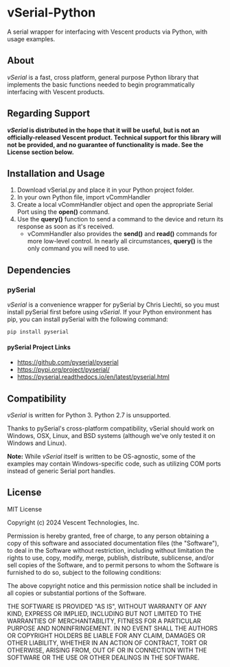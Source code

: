 # vSerial-Python
A serial wrapper for interfacing with Vescent products via Python, with usage examples.

## About
*vSerial* is a fast, cross platform, general purpose Python library that implements the basic functions needed to begin programmatically interfacing with Vescent products.

## Regarding Support
**_vSerial_ is distributed in the hope that it will be useful, but is not an officially-released Vescent product.  Technical support for this library will not be provided, and no guarantee of functionality is made.  See the License section below.**

## Installation and Usage
1. Download vSerial.py and place it in your Python project folder.
2. In your own Python file, import vCommHandler
3. Create a local vCommHandler object and open the appropriate Serial Port using the **open()** command.
4. Use the **query()** function to send a command to the device and return its response as soon as it's received.
	- vCommHandler also provides the **send()** and **read()** commands for more low-level control.  In nearly all circumstances, **query()** is the only command you will need to use.

## Dependencies
### pySerial
*vSerial* is a convenience wrapper for pySerial by Chris Liechti, so you must install pySerial first before using *vSerial*.
If your Python environment has pip, you can install pySerial with the following command:
```
pip install pyserial
```
#### pySerial Project Links
- https://github.com/pyserial/pyserial
- https://pypi.org/project/pyserial/
- https://pyserial.readthedocs.io/en/latest/pyserial.html
	
## Compatibility
*vSerial* is written for Python 3.  Python 2.7 is unsupported.

Thanks to pySerial's cross-platform compatibility, vSerial should work on Windows, OSX, Linux, and BSD systems (although we've only tested it on Windows and Linux).

**Note:** While *vSerial* itself is written to be OS-agnostic, some of the examples may contain Windows-specific code, such as utilizing COM ports instead of generic Serial port handles.

## License
MIT License

Copyright (c) 2024 Vescent Technologies, Inc.

Permission is hereby granted, free of charge, to any person obtaining a copy
of this software and associated documentation files (the "Software"), to deal
in the Software without restriction, including without limitation the rights
to use, copy, modify, merge, publish, distribute, sublicense, and/or sell
copies of the Software, and to permit persons to whom the Software is
furnished to do so, subject to the following conditions:

The above copyright notice and this permission notice shall be included in all
copies or substantial portions of the Software.

THE SOFTWARE IS PROVIDED "AS IS", WITHOUT WARRANTY OF ANY KIND, EXPRESS OR
IMPLIED, INCLUDING BUT NOT LIMITED TO THE WARRANTIES OF MERCHANTABILITY,
FITNESS FOR A PARTICULAR PURPOSE AND NONINFRINGEMENT. IN NO EVENT SHALL THE
AUTHORS OR COPYRIGHT HOLDERS BE LIABLE FOR ANY CLAIM, DAMAGES OR OTHER
LIABILITY, WHETHER IN AN ACTION OF CONTRACT, TORT OR OTHERWISE, ARISING FROM,
OUT OF OR IN CONNECTION WITH THE SOFTWARE OR THE USE OR OTHER DEALINGS IN THE
SOFTWARE.

